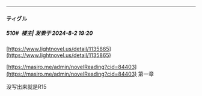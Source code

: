 ﻿
*****

####  ティグル  
##### 510#         楼主| 发表于 2024-8-2 19:20

[https://www.lightnovel.us/detail/1135865](https://www.lightnovel.us/detail/1135865)

[https://masiro.me/admin/novelReading?cid=84403](https://masiro.me/admin/novelReading?cid=84403) 第一章

没写出来就是R15

